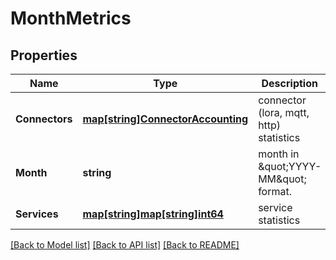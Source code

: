 # MonthMetrics

## Properties

Name | Type | Description | Notes
------------ | ------------- | ------------- | -------------
**Connectors** | [**map[string]ConnectorAccounting**](ConnectorAccounting.md) | connector (lora, mqtt, http) statistics | [optional] 
**Month** | **string** | month in \&quot;YYYY-MM\&quot; format. | [optional] 
**Services** | [**map[string]map[string]int64**](map.md) | service statistics | [optional] 

[[Back to Model list]](../README.md#documentation-for-models) [[Back to API list]](../README.md#documentation-for-api-endpoints) [[Back to README]](../README.md)


